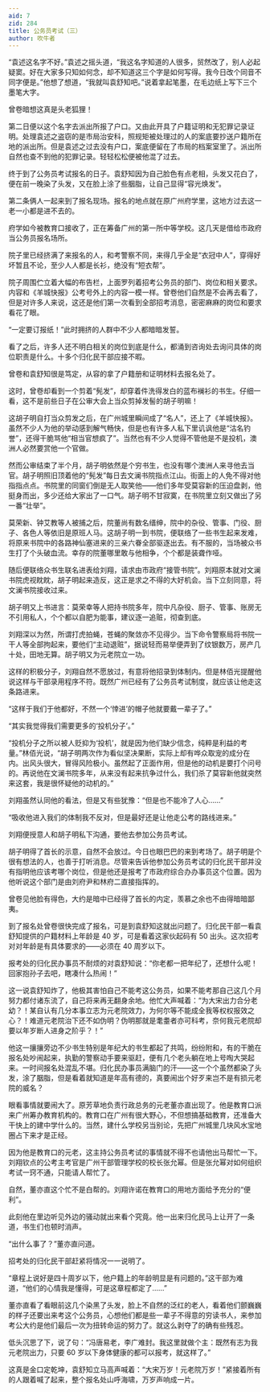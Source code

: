 ```yaml
---
aid: 7
zid: 284
title: 公务员考试（三）
author: 吹牛者
---
```


“袁述这名字不好。”袁述之摇头道，“我这名字知道的人很多，贸然改了，别人必起疑窦。好在大家多只知如何念，却不知道这三个字是如何写得。我今日改个同音不同字便是。”他想了想道，“我就叫袁舒知吧。”说着拿起笔墨，在毛边纸上写下三个墨笔大字。

曾卷暗想这真是头老狐狸！

第二日便以这个名字去派出所报了户口。又由此开具了户籍证明和无犯罪记录证明。处理袁述之盗窃的是市局治安科，照规矩被处理过的人的案底要抄送户籍所在地的派出所。但是袁述之过去没有户口，案底便留在了市局的档案室里了。派出所自然也查不到他的犯罪记录。轻轻松松便被他混了过去。

终于到了公务员考试报名的日子。袁舒知因为自己脸色有点老相，头发又花白了，便在前一晚染了头发，又在脸上涂了些胭脂，让自己显得“容光焕发”。

第二条俩人一起来到了报名现场。报名的地点就在原广州府学里，这地方过去这一老一小都是进不去的。

府学如今被教育口接收了，正在筹备广州的第一所中等学校。这几天是借给市政府当公务员报名场所。

院子里已经挤满了来报名的人，和考警察不同，来得几乎全是“衣冠中人”，穿得好坏暂且不论，至少人人都是长衫，绝没有“短衣帮”。

院子周围伫立着大幅的布告栏，上面罗列着招考公务员的部门、岗位和相关要求。内容和《羊城快报》公考号外上的内容一模一样。曾卷他们自然是不会再去看了，但是对许多人来说，这还是他们第一次看到全部招考消息，密密麻麻的岗位和要求看花了眼。

“一定要订报纸！”此时拥挤的人群中不少人都暗暗发誓。

看了之后，许多人还不明白相关的岗位到底是什么，都涌到咨询处去询问具体的岗位职责是什么。十多个归化民干部应接不暇。

曾卷和袁舒知很是笃定，从容的拿了户籍册和证明材料去报名处了。

这时，曾卷却看到一个剪着“髡发”，却穿着件洗得发白的蓝布襕衫的书生。仔细一看，这不是前些日子在公审大会上当众剪掉发髻的胡子明嘛！

这胡子明自打当众剪发之后，在广州城里瞬间成了“名人”，还上了《羊城快报》。虽然不少人为他的举动感到解气畅快，但是也有许多人私下里讥讽他是“沽名钓誉”，还得干脆骂他“相当官想疯了”。当然也有不少人觉得不管他是不是投机，澳洲人必然要赏他一个官做。

然而公审结束了半个月，胡子明依然是个穷书生，也没有哪个澳洲人来寻他去当官。胡子明照旧顶着他的“髡发”每日去文澜书院指点江山。街面上的人免不得对他指指点点。书院里的同窗们倒是无人取笑他――他们多年受莫容新的压迫盘剥，他挺身而出，多少还给大家出了一口气。胡子明不甘寂寞，在书院里立刻又做出了另一番“壮举”。

莫荣新、钟艾教等人被捕之后，院董尚有数名缙绅，院中的杂役、管事、门役、厨子、各色人等依旧是原班人马。这胡子明一到书院，便联络了一些书生起来发难，将原来书院中的各路神仙塞进来的三亲六眷全部驱逐出去。有不服的，当场被众书生打了个头破血流。幸存的院董哪里敢与他相争，个个都是装聋作哑。

随后便联络众书生联名进表给刘翔，请求由市政府“接管书院”。刘翔原本就对文澜书院虎视眈眈，胡子明起来造反，这正是求之不得的大好机会。当下立刻同意，将文澜书院接收过来。

胡子明又上书进言：莫荣幸等人把持书院多年，院中凡杂役、厨子、管事、账房无不引用私人，个个都以自肥为能事，建议逐一追赃，彻查到底。

刘翔深以为然，所谓打虎拍蝇，苍蝇的聚敛亦不见得少。当下命令警察局将书院一干人等全部拘起来，要他们“主动退赃”，据说轻而易举便弄到了纹银数万，房产几十处，田地无算。胡子明又为元老院立一功。

这样的积极分子，刘翔自然不愿放过，有意将他招录到体制内。但是林佰光提醒他说这样与干部录用程序不符。既然广州已经有了公务员考试制度，就应该让他走这条路进来。

“这样于我们于他都好，不然一个‘悻进’的帽子他就要戴一辈子了。”

“其实我觉得我们需要更多的‘投机分子’。”

“投机分子之所以被人贬抑为‘投机’，就是因为他们缺少信念，纯粹是利益的考量。”林佰光说，“胡子明两次作为看似坚决果断，实际上却有哗众取宠的成分在内。出风头很大，冒得风险极小。虽然起了正面作用，但是他的动机是要打个问号的。再说他在文澜书院多年，从来没有起来抗争过什么，我们杀了莫容新他就突然来这套，我是很怀疑他的动机的。”

刘翔虽然认同他的看法，但是又有些犹豫：“但是也不能冷了人心……”

“吸收他进入我们的体制我不反对，但是最好还是让他走公考的路线进来。”

刘翔便授意人和胡子明私下沟通，要他去参加公务员考试。

胡子明得了首长的示意，自然不会放过。今日也眼巴巴的来到考场了。胡子明是个很有想法的人，也善于打听消息。尽管来告诉他参加公务员考试的归化民干部并没有指明他应该考哪个岗位，但是他还是报考了市政府综合办办事员这个位置。因为他听说这个部门是由刘府尹和林府二直接指挥的。

曾卷见他脸有得色，大约是暗中已经得了首长的内定，羡慕之余也不由得暗暗鄙夷。

到了报名处曾卷很快完成了报名，可是到袁舒知这就出问题了。归化民干部一看袁舒知提供的户籍材料上年龄是 40 岁，可是看着这家伙起码有 50 出头。这次招考对对年龄是有具体要求的――必须在 40 周岁以下。

报考处的归化民办事员不耐烦的对袁舒知说：“你老都一把年纪了，还想什么呢！回家抱孙子去吧，瞎凑什么热闹！”

这一说袁舒知炸了，他极其害怕自己不能考这公务员，如果不能考那自己这几个月努力都付诸东流了，自己将来再无翻身余地。他忙大声喊着：“为大宋出力合分老幼？！某自认有几分本事立志为元老院效力，为何尔等不能成全我等权权报效之心？！难道元老院治下还不如伪明？伪明那就是耄耋者亦可科考，奈何我元老院却要以年岁断人进身之阶乎？！”

他这一攘攘旁边不少书生特别是年纪大的书生都起了共鸣，纷纷附和，有的干脆在报名处吵闹起来，执勤的警察动手要来驱赶，便有几个老头躺在地上号啕大哭起来。一时间报名处混乱不堪。归化民办事员满脑门的汗――这一个个虽然都染了头发，涂了胭脂，但是看着就知道是年高有德的，真要闹出个好歹来岂不是有损元老院的威名？

眼看事情就要闹大了。原芳草地负责行政总务的元老董亦直出现了。他是教育口派来广州筹办教育机构的。教育口在广州有很大野心，不但想搞基础教育，还准备大干快上的建中学什么的。当然，建什么学校另当别论，先把广州城里几块风水宝地圈占下来才是正经。

因为他是教育口的元老，这主持公务员考试的事情就不得不也请他出马帮忙一下。刘翔钦点的公考主考官是广州干部管理学校的校长张允幂。但是张允幂对如何组织考试一窍不通，只能请人帮忙了。

自然，董亦直这个忙不是白帮的。刘翔许诺在教育口的用地方面给予充分的“便利”。

此刻他在里边听见外边的骚动就出来看个究竟。他一出来归化民马上让开了一条道，书生们也顿时消声。

“出什么事了？”董亦直问道。

招考处的归化民干部赶紧将情况一一说明了。

“章程上说好是四十周岁以下，他户籍上的年龄明显是有问题的。”这干部为难道，“他们的心情我是懂得，可是这章程都定了……”

董亦直看了看眼前这几个染黑了头发，脸上不自然的泛红的老人，看着他们颤巍巍的样子还要出来考这个公务员，心想他们都是些一辈子不得意的穷读书人，来参加考公大约是他们最后一次为扭转命运的努力了。就这么剥夺了的确有些残忍。

低头沉思了下，说了句：“冯唐易老，李广难封。我这里就做个主：既然有志为我元老院出力，只要 60 岁以下身体健康的都可以报考，就这样了。”

这真是金口定乾坤，袁舒知立马高声喊着：“大宋万岁！元老院万岁！”紧接着所有的人跟着喊了起来，整个报名处山呼海啸，万岁声响成一片。
